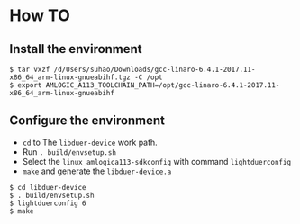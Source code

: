 # How TO
## Install the environment
```
$ tar vxzf /d/Users/suhao/Downloads/gcc-linaro-6.4.1-2017.11-x86_64_arm-linux-gnueabihf.tgz -C /opt
$ export AMLOGIC_A113_TOOLCHAIN_PATH=/opt/gcc-linaro-6.4.1-2017.11-x86_64_arm-linux-gnueabihf
```
## Configure the environment
- `cd` to The `libduer-device` work path.
- Run `. build/envsetup.sh`
- Select the `linux_amlogica113-sdkconfig` with command `lightduerconfig`
- `make` and generate the `libduer-device.a`
```
$ cd libduer-device
$ . build/envsetup.sh
$ lightduerconfig 6
$ make
```